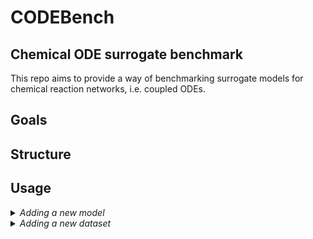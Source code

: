 # CODEBench
## Chemical ODE surrogate benchmark

This repo aims to provide a way of benchmarking surrogate models for chemical reaction networks, i.e. coupled ODEs.

## Goals

## Structure

## Usage



<details>
  <summary><i>Adding a new model</i></summary>

A new model should be implemented as a subclass to the base class AbstractSurrogateModel. This class in turn is a subclass of nn.Module, such that each model will be an nn.Module also. 

AbstractSurrogateModel mandates the implementation of four methods that are required either for training or for benchmarking. The methods are:

* forward(initial_conditions, times):
  Implements one forward pass of the model. 

  Inputs:
  * initial_conditions (torch.tensor): (Chemical) quantities at t=0, shape [batch_size, N_chemicals].
  * times (torch.tensor): Times at which to obtain the predictions, shape [batch_size, 1]

  Returns:
  * preds (torch.tensor): Predicted (chemical) quantities at the specified times, shape [batch_size, N_chemicals]

- prepare_data(data, timesteps, shuffle=True):

  This function should prepare the provided data for use with the predict function. This usually means creating a (torch) DataLoader from the given data. The shuffling is optional since we also want to use this to prepare test data, where the order of the predictions does not matter (it could be advantageous to not have the test data shuffled, e.g. for plotting).

  Inputs:
  * data (numpy.ndarray): Data to prepare, shape [N_samples, N_chemicals, N_timesteps].
  * timesteps (np.ndarray): Timesteps corresponding to the data, shape [N_timesteps].
  * shuffle (bool): Whether to shuffle the data before returning it. Default is True. Note: When using a DataLoader, the shuffle option should be passed on to the DataLoader rather than shuffling the numpy array and then creating the DataLoader.

  Returns:
  * dataloader (torch.utils.data.DataLoader): DataLoader with the prepared data. The batches in the DataLoader should be a triple (initial_conditions, times, targets), where initial_conditions and times are the inputs to the model and targets are the true values to compare the predictions to.

- fit(train_loader, test_loader, timesteps): 

  This is the training implementation for the model. It receives three inputs. Two dataloaders (train_loader and test_loader) and the timesteps in the form of a numpy array.

  Inputs:
  * train_loader (torch.utils.data.DataLoader): DataLoader with the training data.
  * test_loader (torch.utils.data.DataLoader): DataLoader with the test data.
  * timesteps (np.ndarray): Timesteps corresponding to the data, shape [N_timesteps].

  Returns:
  * None (the model is trained in place).
- save(model_name, training_id, dataset_name):
This method is used to save the model. In addition to the model parameters (the statedict), the train and test loss trajectories should be saved as a .npz file and the model configuration should be saved as a .yaml file.

  The convention to save models is to use the following format: trained/training_id/surrogate_name/model_name.pth, e.g. trained/training1/DeepONet/deeponet_sparse_2.pth. 

  Inputs:
  * model_name (str): Name of the model. Should not include the path or the file extension (e.g. deeponet_sparse_2)
  * training_id (str): Identifier for the training run (e.g. training1)
  * dataset_name (str): Name of the dataset that the model was trained on (e.g. Osu2008). This can be used to add the dataset name to the model config for later reference.

  Returns:
  * None (the model is saved to disk).

- predict(dataloader, criterion, timesteps):
This method is used to make predictions for the provided dataloader. 


</details>

<details>
  <summary><i>Adding a new dataset</i></summary>
</details>